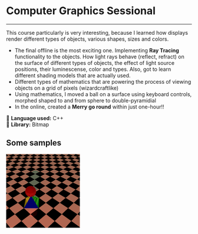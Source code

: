 # Computer Graphics Sessional
---
This course particularly is very interesting, because I learned how displays render different types of objects, various shapes, sizes and colors. 
- The final offline is the most exciting one. Implementing **Ray Tracing** functionality to the objects. How light rays behave (reflect, refract) on the surface of different types of objects, the effect of light source positions, their luminescense, color and types. Also, got to learn different shading models that are actually used.
- Different types of mathematics that are powering the process of viewing objects on a grid of pixels (wizardcraftlike)
- Using mathematics, I moved a ball on a surface using keyboard controls, morphed shaped to and from sphere to double-pyramidial
- In the online, created a **Merry go round** within just one-hour!!

🖤 **Language used:** C++ \
🧰 **Library:** Bitmap

## Some samples
<img src="Offline-3/Output_11.bmp" alt="drawing" width="200"/>

